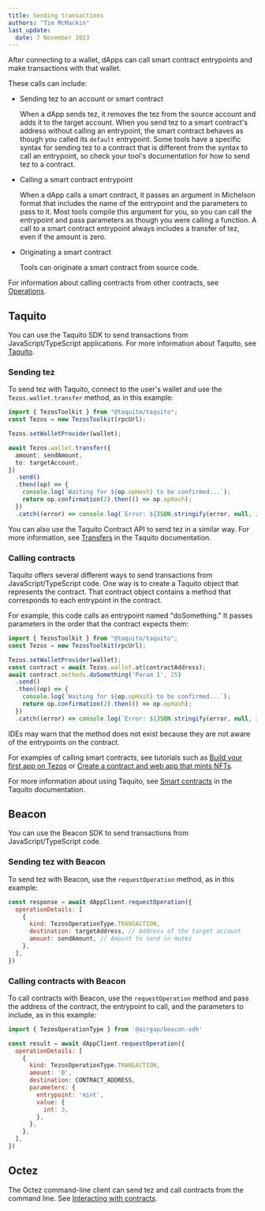 ```yaml
---
title: Sending transactions
authors: "Tim McMackin"
last_update:
  date: 7 November 2023
---
```

<!-- TODO originating contracts: https://tezostaquito.io/docs/originate -->

After connecting to a wallet, dApps can call smart contract entrypoints and make transactions with that wallet.

These calls can include:

- Sending tez to an account or smart contract

  When a dApp sends tez, it removes the tez from the source account and adds it to the target account.
  When you send tez to a smart contract's address without calling an entrypoint, the smart contract behaves as though you called its `default` entrypoint.
  Some tools have a specific syntax for sending tez to a contract that is different from the syntax to call an entrypoint, so check your tool's documentation for how to send tez to a contract.

- Calling a smart contract entrypoint

  When a dApp calls a smart contract, it passes an argument in Michelson format that includes the name of the entrypoint and the parameters to pass to it.
  Most tools compile this argument for you, so you can call the entrypoint and pass parameters as though you were calling a function.
  A call to a smart contract entrypoint always includes a transfer of tez, even if the amount is zero.

- Originating a smart contract

  Tools can originate a smart contract from source code.

For information about calling contracts from other contracts, see [Operations](../smart-contracts/logic/operations).

## Taquito

You can use the Taquito SDK to send transactions from JavaScript/TypeScript applications.
For more information about Taquito, see [Taquito](./taquito).

### Sending tez

To send tez with Taquito, connect to the user's wallet and use the `Tezos.wallet.transfer` method, as in this example:

```typescript
import { TezosToolkit } from "@taquito/taquito";
const Tezos = new TezosToolkit(rpcUrl);

Tezos.setWalletProvider(wallet);

await Tezos.wallet.transfer({
  amount: sendAmount,
  to: targetAccount,
})
  .send()
  .then((op) => {
    console.log(`Waiting for ${op.opHash} to be confirmed...`);
    return op.confirmation(2).then(() => op.opHash);
  })
  .catch((error) => console.log(`Error: ${JSON.stringify(error, null, 2)}`));
```

You can also use the Taquito Contract API to send tez in a similar way.
For more information, see [Transfers](https://tezostaquito.io/docs/making_transfers) in the Taquito documentation.

### Calling contracts

Taquito offers several different ways to send transactions from JavaScript/TypeScript code.
One way is to create a Taquito object that represents the contract.
That contract object contains a method that corresponds to each entrypoint in the contract.

For example, this code calls an entrypoint named "doSomething."
It passes parameters in the order that the contract expects them:

```javascript
import { TezosToolkit } from "@taquito/taquito";
const Tezos = new TezosToolkit(rpcUrl);

Tezos.setWalletProvider(wallet);
const contract = await Tezos.wallet.at(contractAddress);
await contract.methods.doSomething('Param 1', 25)
  .send()
  .then((op) => {
    console.log(`Waiting for ${op.opHash} to be confirmed...`);
    return op.confirmation(2).then(() => op.opHash);
  })
  .catch((error) => console.log(`Error: ${JSON.stringify(error, null, 2)}`));
```

IDEs may warn that the method does not exist because they are not aware of the entrypoints on the contract.

For examples of calling smart contracts, see tutorials such as [Build your first app on Tezos](../tutorials/build-your-first-app) or [Create a contract and web app that mints NFTs](../tutorials/create-an-nft/nft-taquito).

For more information about using Taquito, see [Smart contracts](https://tezostaquito.io/docs/smartcontracts) in the Taquito documentation.

## Beacon

You can use the Beacon SDK to send transactions from JavaScript/TypeScript code.

### Sending tez with Beacon

To send tez with Beacon, use the `requestOperation` method, as in this example:

```javascript
const response = await dAppClient.requestOperation({
  operationDetails: [
    {
      kind: TezosOperationType.TRANSACTION,
      destination: targetAddress, // Address of the target account
      amount: sendAmount, // Amount to send in mutez
    },
  ],
})
```

### Calling contracts with Beacon

To call contracts with Beacon, use the `requestOperation` method and pass the address of the contract, the entrypoint to call, and the parameters to include, as in this example:

```javascript
import { TezosOperationType } from '@airgap/beacon-sdk'

const result = await dAppClient.requestOperation({
  operationDetails: [
    {
      kind: TezosOperationType.TRANSACTION,
      amount: '0',
      destination: CONTRACT_ADDRESS,
      parameters: {
        entrypoint: 'mint',
        value: {
          int: 3,
        },
      },
    },
  ],
})
```

## Octez

The Octez command-line client can send tez and call contracts from the command line.
See [Interacting with contracts](../developing/octez-client/transactions).
